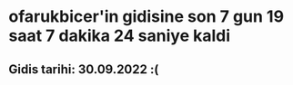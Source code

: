 # ofarukbicer'in gidisine son 7 gun 19 saat 7 dakika 24 saniye kaldi

## Gidis tarihi: 30.09.2022 :(